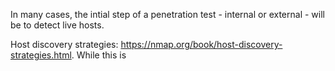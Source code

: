In many cases, the intial step of a penetration test - internal or external - will be to detect live hosts.

Host discovery strategies: https://nmap.org/book/host-discovery-strategies.html. While this is 
